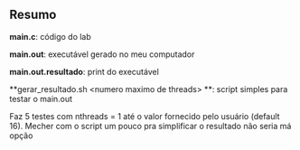 ## Resumo

  **main.c**: código do lab
  
  **main.out**: executável gerado no meu computador
  
  **main.out.resultado**: print do executável
  
  **gerar_resultado.sh \<numero maximo de threads\> **: script simples para testar o main.out
  
  Faz 5 testes com nthreads = 1 até o valor fornecido pelo usuário (default 16). Mecher com o script um pouco pra simplificar o resultado não seria má opção

  
